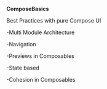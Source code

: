 <b> ComposeBasics</b>


Best Practices with pure Compose UI

  -Multi Module Architecture
  
  -Navigation 
  
  -Previews in Composables
  
  -State based
  
  -Cohesion in Composables
  
